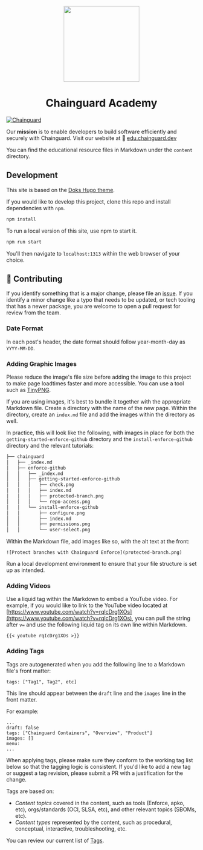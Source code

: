 <p align="center">
  <a href="https://edu.chainguard.dev" target="_blank"><img src="https://edu.chainguard.dev/logos/3d-linky.png" width="200" heght="auto"></a>
</p>
<h1 align="center">Chainguard Academy</h1>

<a href="https://chainguard.dev/" target="_blank"><img alt="Chainguard" src="https://img.shields.io/badge/Chainguard-4445E7.svg?style=for-the-badge&logo=Chainguard&logoColor=white"></a>

Our **mission** is to enable developers to build software efficiently and securely with Chainguard. Visit our website at 🔗 [edu.chainguard.dev](https://edu.chainguard.dev)

You can find the educational resource files in Markdown under the `content` directory.

## Development

This site is based on the [Doks Hugo theme](https://github.com/h-enk/doks).

If you would like to develop this project, clone this repo and install dependencies with `npm`.

```sh
npm install
```

To run a local version of this site, use npm to start it.

```sh
npm run start
```

You'll then navigate to `localhost:1313` within the web browser of your choice.

## 📑 Contributing

If you identify something that is a major change, please file an [issue](https://github.com/chainguard-dev/edu/issues/new). If you identify a minor change like a typo that needs to be updated, or tech tooling that has a newer package, you are welcome to open a pull request for review from the team.

### Date Format

In each post's header, the date format should follow year-month-day as `YYYY-MM-DD`.

### Adding Graphic Images

Please reduce the image's file size before adding the image to this project to make page loadtimes faster and more accessible. You can use a tool such as [TinyPNG](https://tinypng.com/).

If you are using images, it's best to bundle it together with the appropriate Markdown file. Create a directory with the name of the new page. Within the directory, create an `index.md` file and add the images within the directory as well.

In practice, this will look like the following, with images in place for both the `getting-started-enforce-github` directory and the `install-enforce-github` directory and the relevant tutorials:

```sh
├── chainguard
│   ├── _index.md
│   ├── enforce-github
│   │   ├── _index.md
│   │   ├── getting-started-enforce-github
│   │   │   ├── check.png
│   │   │   ├── index.md
│   │   │   ├── protected-branch.png
│   │   │   └── repo-access.png
│   │   └── install-enforce-github
│   │       ├── configure.png
│   │       ├── index.md
│   │       ├── permissions.png
│   │       └── user-select.png
```

Within the Markdown file, add images like so, with the alt text at the front:

```
![Protect branches with Chainguard Enforce](protected-branch.png)
```

Run a local development environment to ensure that your file structure is set up as intended.

### Adding Videos

Use a liquid tag within the Markdown to embed a YouTube video. For example, if you would like to link to the YouTube video located at [https://www.youtube.com/watch?v=rqIcDrg1XOs](https://www.youtube.com/watch?v=rqIcDrg1XOs), you can pull the string after `v=` and use the following liquid tag on its own line within Markdown.

```
{{< youtube rqIcDrg1XOs >}}
```

### Adding Tags

Tags are autogenerated when you add the following line to a Markdown file's front matter:

`tags: ["Tag1", Tag2", etc]`

This line should appear between the `draft` line and the `images` line in the front matter.

For example:

```
...
draft: false
tags: ["Chainguard Containers", "Overview", "Product"]
images: []
menu:
...
```

When applying tags, please make sure they conform to the working tag list below so that the tagging logic is consistent. If you'd like to add a new tag or suggest a tag revision, please submit a PR with a justification for the change.

Tags are based on:

- _Content topics_ covered in the content, such as tools (Enforce, apko, etc), orgs/standards (OCI, SLSA, etc), and other relevant topics (SBOMs, etc).
- _Content types_ represented by the content, such as procedural, conceptual, interactive, troubleshooting, etc.

You can review our current list of [Tags](https://edu.chainguard.dev/tags).
